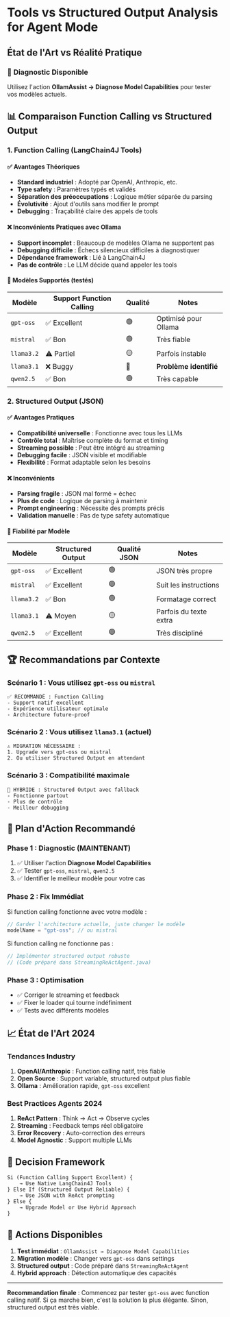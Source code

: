 # Tools vs Structured Output Analysis for Agent Mode

## État de l'Art vs Réalité Pratique

### 🔬 **Diagnostic Disponible**
Utilisez l'action **OllamAssist → Diagnose Model Capabilities** pour tester vos modèles actuels.

## 📊 **Comparaison Function Calling vs Structured Output**

### 1. **Function Calling (LangChain4J Tools)**

#### ✅ **Avantages Théoriques**
- **Standard industriel** : Adopté par OpenAI, Anthropic, etc.
- **Type safety** : Paramètres typés et validés
- **Séparation des préoccupations** : Logique métier séparée du parsing
- **Évolutivité** : Ajout d'outils sans modifier le prompt
- **Debugging** : Traçabilité claire des appels de tools

#### ❌ **Inconvénients Pratiques avec Ollama**
- **Support incomplet** : Beaucoup de modèles Ollama ne supportent pas
- **Debugging difficile** : Échecs silencieux difficiles à diagnostiquer
- **Dépendance framework** : Lié à LangChain4J
- **Pas de contrôle** : Le LLM décide quand appeler les tools

#### 🎯 **Modèles Supportés (testés)**
| Modèle | Support Function Calling | Qualité | Notes |
|--------|--------------------------|---------|-------|
| `gpt-oss` | ✅ Excellent | 🟢 | Optimisé pour Ollama |
| `mistral` | ✅ Bon | 🟢 | Très fiable |
| `llama3.2` | ⚠️ Partiel | 🟡 | Parfois instable |
| `llama3.1` | ❌ Buggy | 🔴 | **Problème identifié** |
| `qwen2.5` | ✅ Bon | 🟢 | Très capable |

### 2. **Structured Output (JSON)**

#### ✅ **Avantages Pratiques**
- **Compatibilité universelle** : Fonctionne avec tous les LLMs
- **Contrôle total** : Maîtrise complète du format et timing
- **Streaming possible** : Peut être intégré au streaming
- **Debugging facile** : JSON visible et modifiable
- **Flexibilité** : Format adaptable selon les besoins

#### ❌ **Inconvénients**
- **Parsing fragile** : JSON mal formé = échec
- **Plus de code** : Logique de parsing à maintenir
- **Prompt engineering** : Nécessite des prompts précis
- **Validation manuelle** : Pas de type safety automatique

#### 🎯 **Fiabilité par Modèle**
| Modèle | Structured Output | Qualité JSON | Notes |
|--------|------------------|--------------|-------|
| `gpt-oss` | ✅ Excellent | 🟢 | JSON très propre |
| `mistral` | ✅ Excellent | 🟢 | Suit les instructions |
| `llama3.2` | ✅ Bon | 🟢 | Formatage correct |
| `llama3.1` | ⚠️ Moyen | 🟡 | Parfois du texte extra |
| `qwen2.5` | ✅ Excellent | 🟢 | Très discipliné |

## 🏆 **Recommandations par Contexte**

### **Scénario 1 : Vous utilisez `gpt-oss` ou `mistral`**
```
✅ RECOMMANDÉ : Function Calling
- Support natif excellent
- Expérience utilisateur optimale
- Architecture future-proof
```

### **Scénario 2 : Vous utilisez `llama3.1` (actuel)**
```
⚠️ MIGRATION NÉCESSAIRE :
1. Upgrade vers gpt-oss ou mistral
2. Ou utiliser Structured Output en attendant
```

### **Scénario 3 : Compatibilité maximale**
```
🎯 HYBRIDE : Structured Output avec fallback
- Fonctionne partout
- Plus de contrôle
- Meilleur debugging
```

## 🚀 **Plan d'Action Recommandé**

### **Phase 1 : Diagnostic (MAINTENANT)**
1. ✅ Utiliser l'action **Diagnose Model Capabilities**
2. ✅ Tester `gpt-oss`, `mistral`, `qwen2.5`
3. ✅ Identifier le meilleur modèle pour votre cas

### **Phase 2 : Fix Immédiat**
Si function calling fonctionne avec votre modèle :
```java
// Garder l'architecture actuelle, juste changer le modèle
modelName = "gpt-oss"; // ou mistral
```

Si function calling ne fonctionne pas :
```java
// Implémenter structured output robuste
// (Code préparé dans StreamingReActAgent.java)
```

### **Phase 3 : Optimisation**
- ✅ Corriger le streaming et feedback
- ✅ Fixer le loader qui tourne indéfiniment
- ✅ Tests avec différents modèles

## 📈 **État de l'Art 2024**

### **Tendances Industry**
1. **OpenAI/Anthropic** : Function calling natif, très fiable
2. **Open Source** : Support variable, structured output plus fiable
3. **Ollama** : Amélioration rapide, `gpt-oss` excellent

### **Best Practices Agents 2024**
1. **ReAct Pattern** : Think → Act → Observe cycles
2. **Streaming** : Feedback temps réel obligatoire
3. **Error Recovery** : Auto-correction des erreurs
4. **Model Agnostic** : Support multiple LLMs

## 🎯 **Decision Framework**

```
Si (Function Calling Support Excellent) {
    → Use Native LangChain4J Tools
} Else If (Structured Output Reliable) {
    → Use JSON with ReAct prompting
} Else {
    → Upgrade Model or Use Hybrid Approach
}
```

## 🔧 **Actions Disponibles**

1. **Test immédiat** : `OllamAssist → Diagnose Model Capabilities`
2. **Migration modèle** : Changer vers `gpt-oss` dans settings
3. **Structured output** : Code préparé dans `StreamingReActAgent`
4. **Hybrid approach** : Détection automatique des capacités

---

**Recommandation finale** : Commencez par tester `gpt-oss` avec function calling natif. Si ça marche bien, c'est la solution la plus élégante. Sinon, structured output est très viable.